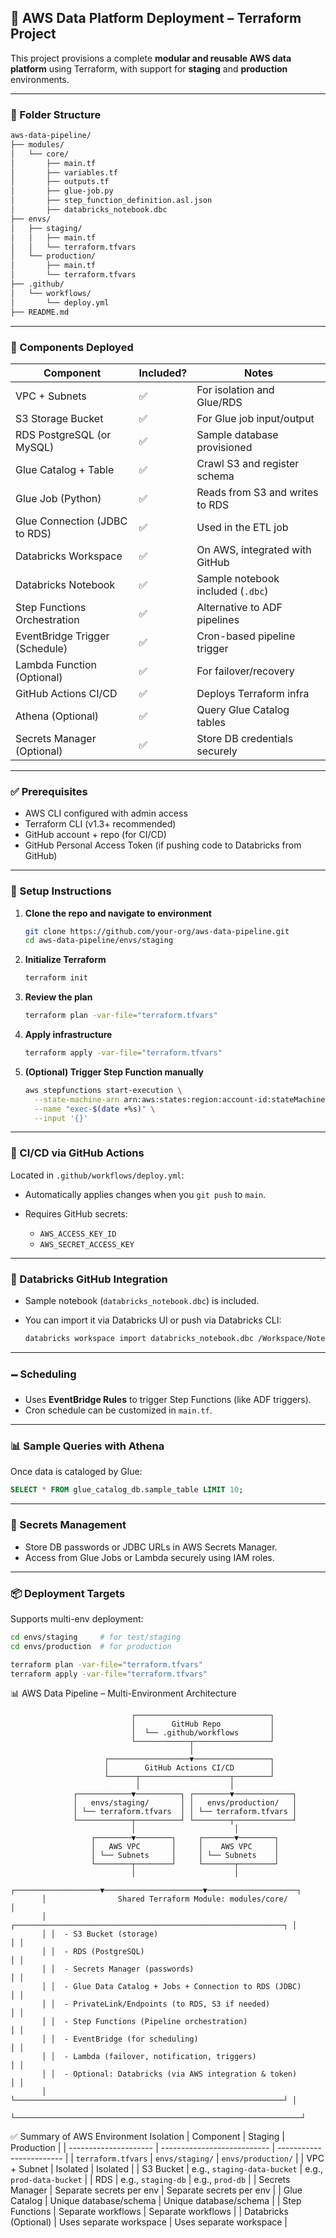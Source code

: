 ## 💪 AWS Data Platform Deployment – Terraform Project

This project provisions a complete **modular and reusable AWS data platform** using Terraform, with support for **staging** and **production** environments.

---

### 📁 Folder Structure

```bash
aws-data-pipeline/
├── modules/
│   └── core/
│       ├── main.tf
│       ├── variables.tf
│       ├── outputs.tf
│       ├── glue-job.py
│       ├── step_function_definition.asl.json
│       ├── databricks_notebook.dbc
├── envs/
│   ├── staging/
│   │   ├── main.tf
│   │   └── terraform.tfvars
│   └── production/
│       ├── main.tf
│       └── terraform.tfvars
├── .github/
│   └── workflows/
│       └── deploy.yml
├── README.md
```

---

### 🚀 Components Deployed

| Component                      | Included? | Notes                             |
| ------------------------------ | --------- | --------------------------------- |
| VPC + Subnets                  | ✅         | For isolation and Glue/RDS        |
| S3 Storage Bucket              | ✅         | For Glue job input/output         |
| RDS PostgreSQL (or MySQL)      | ✅         | Sample database provisioned       |
| Glue Catalog + Table           | ✅         | Crawl S3 and register schema      |
| Glue Job (Python)              | ✅         | Reads from S3 and writes to RDS   |
| Glue Connection (JDBC to RDS)  | ✅         | Used in the ETL job               |
| Databricks Workspace           | ✅         | On AWS, integrated with GitHub    |
| Databricks Notebook            | ✅         | Sample notebook included (`.dbc`) |
| Step Functions Orchestration   | ✅         | Alternative to ADF pipelines      |
| EventBridge Trigger (Schedule) | ✅         | Cron-based pipeline trigger       |
| Lambda Function (Optional)     | ✅         | For failover/recovery             |
| GitHub Actions CI/CD           | ✅         | Deploys Terraform infra           |
| Athena (Optional)              | ✅         | Query Glue Catalog tables         |
| Secrets Manager (Optional)     | ✅         | Store DB credentials securely     |

---

### ✅ Prerequisites

* AWS CLI configured with admin access
* Terraform CLI (v1.3+ recommended)
* GitHub account + repo (for CI/CD)
* GitHub Personal Access Token (if pushing code to Databricks from GitHub)

---

### 🔧 Setup Instructions

1. **Clone the repo and navigate to environment**

   ```bash
   git clone https://github.com/your-org/aws-data-pipeline.git
   cd aws-data-pipeline/envs/staging
   ```

2. **Initialize Terraform**

   ```bash
   terraform init
   ```

3. **Review the plan**

   ```bash
   terraform plan -var-file="terraform.tfvars"
   ```

4. **Apply infrastructure**

   ```bash
   terraform apply -var-file="terraform.tfvars"
   ```

5. **(Optional) Trigger Step Function manually**

   ```bash
   aws stepfunctions start-execution \
     --state-machine-arn arn:aws:states:region:account-id:stateMachine:MyStateMachine \
     --name "exec-$(date +%s)" \
     --input '{}'
   ```

---

### 📡 CI/CD via GitHub Actions

Located in `.github/workflows/deploy.yml`:

* Automatically applies changes when you `git push` to `main`.
* Requires GitHub secrets:

  * `AWS_ACCESS_KEY_ID`
  * `AWS_SECRET_ACCESS_KEY`

---

### 📘 Databricks GitHub Integration

* Sample notebook (`databricks_notebook.dbc`) is included.
* You can import it via Databricks UI or push via Databricks CLI:

  ```bash
  databricks workspace import databricks_notebook.dbc /Workspace/Notebooks/etl_pipeline
  ```

---

### 🗕️ Scheduling

* Uses **EventBridge Rules** to trigger Step Functions (like ADF triggers).
* Cron schedule can be customized in `main.tf`.

---

### 📊 Sample Queries with Athena

Once data is cataloged by Glue:

```sql
SELECT * FROM glue_catalog_db.sample_table LIMIT 10;
```

---

### 🔐 Secrets Management

* Store DB passwords or JDBC URLs in AWS Secrets Manager.
* Access from Glue Jobs or Lambda securely using IAM roles.

---

### 📦 Deployment Targets

Supports multi-env deployment:

```bash
cd envs/staging     # for test/staging
cd envs/production  # for production

terraform plan -var-file="terraform.tfvars"
terraform apply -var-file="terraform.tfvars"
```
📊 AWS Data Pipeline – Multi-Environment Architecture

                               ┌──────────────────────────────┐
                               │        GitHub Repo           │
                               │  └── .github/workflows       │
                               └────────────┬─────────────────┘
                                            │
                         ┌──────────────────▼─────────────────┐
                         │        GitHub Actions CI/CD        │
                         └──────┬────────────────────┬────────┘
                                │                    │
                  ┌────────────▼──────────┐ ┌────────▼─────────────┐
                  │   envs/staging/       │ │   envs/production/   │
                  │ └── terraform.tfvars  │ │ └── terraform.tfvars │
                  └────────────┬──────────┘ └────────┬─────────────┘
                               │                      │
                      ┌────────▼────────┐     ┌───────▼────────┐
                      │   AWS VPC       │     │    AWS VPC     │
                      │ └── Subnets     │     │ └── Subnets    │
                      └────────┬────────┘     └───────┬────────┘
                               │                      │
           ┌───────────────────▼──────────────────────▼────────────────────┐
           │                Shared Terraform Module: modules/core/         │
           │ ┌────────────────────────────────────────────────────────────┐ │
           │ │  - S3 Bucket (storage)                                     │ │
           │ │  - RDS (PostgreSQL)                                        │ │
           │ │  - Secrets Manager (passwords)                             │ │
           │ │  - Glue Data Catalog + Jobs + Connection to RDS (JDBC)     │ │
           │ │  - PrivateLink/Endpoints (to RDS, S3 if needed)            │ │
           │ │  - Step Functions (Pipeline orchestration)                 │ │
           │ │  - EventBridge (for scheduling)                            │ │
           │ │  - Lambda (failover, notification, triggers)               │ │
           │ │  - Optional: Databricks (via AWS integration & token)      │ │
           │ └────────────────────────────────────────────────────────────┘ │
           └────────────────────────────────────────────────────────────────┘

✅ Summary of AWS Environment Isolation
| Component             | Staging                     | Production               |
| --------------------- | --------------------------- | ------------------------ |
| `terraform.tfvars`    | `envs/staging/`             | `envs/production/`       |
| VPC + Subnet          | Isolated                    | Isolated                 |
| S3 Bucket             | e.g., `staging-data-bucket` | e.g., `prod-data-bucket` |
| RDS                   | e.g., `staging-db`          | e.g., `prod-db`          |
| Secrets Manager       | Separate secrets per env    | Separate secrets per env |
| Glue Catalog          | Unique database/schema      | Unique database/schema   |
| Step Functions        | Separate workflows          | Separate workflows       |
| Databricks (Optional) | Uses separate workspace     | Uses separate workspace  |
